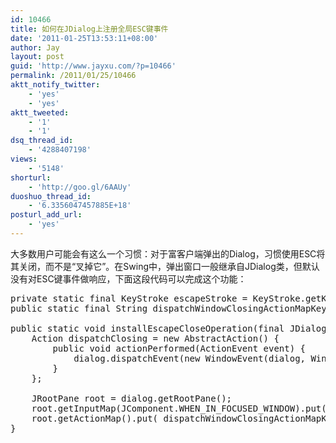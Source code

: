 ```yaml
---
id: 10466
title: 如何在JDialog上注册全局ESC键事件
date: '2011-01-25T13:53:11+08:00'
author: Jay
layout: post
guid: 'http://www.jayxu.com/?p=10466'
permalink: /2011/01/25/10466
aktt_notify_twitter:
    - 'yes'
    - 'yes'
aktt_tweeted:
    - '1'
    - '1'
dsq_thread_id:
    - '4288407198'
views:
    - '5148'
shorturl:
    - 'http://goo.gl/6AAUy'
duoshuo_thread_id:
    - '6.3356047457885E+18'
posturl_add_url:
    - 'yes'
---
```


<!-- wp:paragraph -->
<p>大多数用户可能会有这么一个习惯：对于富客户端弹出的Dialog，习惯使用ESC将其关闭，而不是“叉掉它”。在Swing中，弹出窗口一般继承自JDialog类，但默认没有对ESC键事件做响应，下面这段代码可以完成这个功能：</p>
<!-- /wp:paragraph -->

<!-- wp:enlighter/codeblock {"language":"java"} -->
<pre class="EnlighterJSRAW" data-enlighter-language="java" data-enlighter-theme="" data-enlighter-highlight="" data-enlighter-linenumbers="" data-enlighter-lineoffset="" data-enlighter-title="" data-enlighter-group="">private static final KeyStroke escapeStroke = KeyStroke.getKeyStroke(KeyEvent.VK_ESCAPE, 0);
public static final String dispatchWindowClosingActionMapKey = "com.jayxu:WINDOW_CLOSING"; // any key string you like

public static void installEscapeCloseOperation(final JDialog dialog) { // any method name you like
    Action dispatchClosing = new AbstractAction() {
        public void actionPerformed(ActionEvent event) {
            dialog.dispatchEvent(new WindowEvent(dialog, WindowEvent.WINDOW_CLOSING));
        }
    };

    JRootPane root = dialog.getRootPane();
    root.getInputMap(JComponent.WHEN_IN_FOCUSED_WINDOW).put(escapeStroke, dispatchWindowClosingActionMapKey);
    root.getActionMap().put( dispatchWindowClosingActionMapKey, dispatchClosing);
}</pre>
<!-- /wp:enlighter/codeblock -->